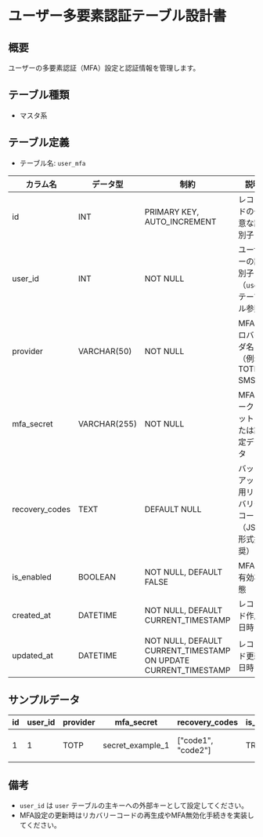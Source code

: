 # ユーザー多要素認証テーブル設計書

## 概要
ユーザーの多要素認証（MFA）設定と認証情報を管理します。

## テーブル種類
- マスタ系

## テーブル定義
- テーブル名: `user_mfa`

| カラム名       | データ型      | 制約                                      | 説明                                          |
|----------------|---------------|-------------------------------------------|-----------------------------------------------|
| id             | INT           | PRIMARY KEY, AUTO_INCREMENT               | レコードの一意な識別子                          |
| user_id        | INT           | NOT NULL                                  | ユーザーの識別子（`user` テーブル参照）         |
| provider       | VARCHAR(50)   | NOT NULL                                  | MFAプロバイダ名（例: TOTP, SMS）                |
| mfa_secret     | VARCHAR(255)  | NOT NULL                                  | MFAシークレットまたは設定データ                |
| recovery_codes | TEXT          | DEFAULT NULL                              | バックアップ用リカバリーコード（JSON形式推奨）   |
| is_enabled     | BOOLEAN       | NOT NULL, DEFAULT FALSE                   | MFAの有効状態                                  |
| created_at     | DATETIME      | NOT NULL, DEFAULT CURRENT_TIMESTAMP       | レコード作成日時                              |
| updated_at     | DATETIME      | NOT NULL, DEFAULT CURRENT_TIMESTAMP ON UPDATE CURRENT_TIMESTAMP | レコード更新日時                |

## サンプルデータ

| id | user_id | provider | mfa_secret       | recovery_codes | is_enabled | created_at           | updated_at           |
|----|---------|----------|------------------|----------------|------------|----------------------|----------------------|
| 1  | 1       | TOTP     | secret_example_1 | ["code1", "code2"] | TRUE       | 2023-10-01 00:00:00  | 2023-10-01 00:00:00  |

## 備考
- `user_id` は `user` テーブルの主キーへの外部キーとして設定してください。
- MFA設定の更新時はリカバリーコードの再生成やMFA無効化手続きを実装してください。
